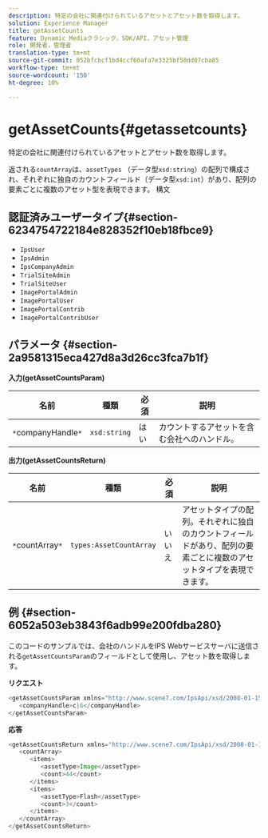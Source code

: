 ```yaml
---
description: 特定の会社に関連付けられているアセットとアセット数を取得します。
solution: Experience Manager
title: getAssetCounts
feature: Dynamic Mediaクラシック，SDK/API，アセット管理
role: 開発者，管理者
translation-type: tm+mt
source-git-commit: 052bfcbcf1bd4ccf60afa7e3325bf58dd07cba85
workflow-type: tm+mt
source-wordcount: '150'
ht-degree: 10%

---
```



# getAssetCounts{#getassetcounts}

特定の会社に関連付けられているアセットとアセット数を取得します。

返される`countArray`は、`assetTypes` （データ型`xsd:string`）の配列で構成され、それぞれに独自のカウントフィールド（データ型`xsd:int`）があり、配列の要素ごとに複数のアセット型を表現できます。
構文

## 認証済みユーザータイプ{#section-6234754722184e828352f10eb18fbce9}

* `IpsUser`
* `IpsAdmin`
* `IpsCompanyAdmin`
* `TrialSiteAdmin`
* `TrialSiteUser`
* `ImagePortalAdmin`
* `ImagePortalUser`
* `ImagePortalContrib`
* `ImagePortalContribUser`

## パラメータ {#section-2a9581315eca427d8a3d26cc3fca7b1f}

**入力(getAssetCountsParam)**

| 名前 | 種類 | 必須 | 説明 |
|---|---|---|---|
| `*`companyHandle`*` | `xsd:string` | はい | カウントするアセットを含む会社へのハンドル。 |

**出力(getAssetCountsReturn)**

| 名前 | 種類 | 必須 | 説明 |
|---|---|---|---|
| `*`countArray`*` | `types:AssetCountArray` | いいえ | アセットタイプの配列。それぞれに独自のカウントフィールドがあり、配列の要素ごとに複数のアセットタイプを表現できます。 |

## 例 {#section-6052a503eb3843f6adb99e200fdba280}

このコードのサンプルでは、会社のハンドルをIPS Webサービスサーバに送信される`getAssetCountsParam`のフィールドとして使用し、アセット数を取得します。

**リクエスト**

```java
<getAssetCountsParam xmlns="http://www.scene7.com/IpsApi/xsd/2008-01-15">
   <companyHandle>c|6</companyHandle>
</getAssetCountsParam>
```

**応答**

```java
<getAssetCountsReturn xmlns="http://www.scene7.com/IpsApi/xsd/2008-01-15">
   <countArray>
      <items>
         <assetType>Image</assetType>
         <count>44</count>
      </items>
      <items>
         <assetType>Flash</assetType>
         <count>3</count>
      </items>
   </countArray>
</getAssetCountsReturn>
```

